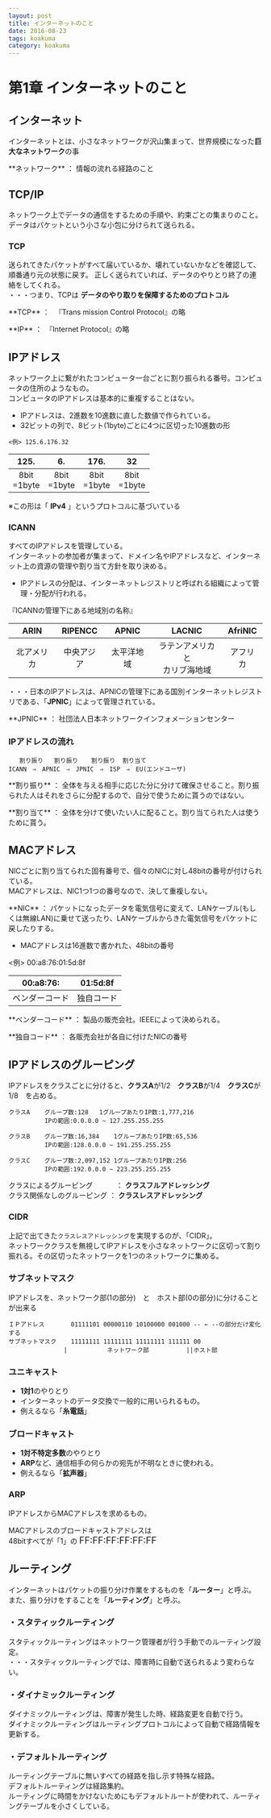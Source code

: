 ```yaml
---
layout: post
title: インターネットのこと
date: 2016-08-23
tags: koakuma
category: koakuma
---
```


# 第1章 インターネットのこと

## インターネット

インターネットとは、小さなネットワークが沢山集まって、世界規模になった**巨大なネットワーク**の事
 <p class="info"> **ネットワーク** ： 情報の流れる経路のこと </p>

## TCP/IP
ネットワーク上でデータの通信をするための手順や、約束ごとの集まりのこと。
データはパケットという小さな小包に分けられて送られる。

### TCP
送られてきたパケットがすべて届いているか、壊れていないかなどを確認して、順番通り元の状態に戻す。
正しく送られていれば、データのやりとり終了の連絡をしてくれる。<br>
・・・つまり、TCPは **データのやり取りを保障するためのプロトコル**

<p class="info">**TCP** ： 　『Trans mission Control Protocol』の略 </p>
<p class="info">**IP** ：　『Internet Protocol』の略</p>

## IPアドレス
ネットワーク上に繋がれたコンピュータ一台ごとに割り振られる番号。コンピュータの住所のようなもの。<br>
コンピュータのIPアドレスは基本的に重複することはない。

- IPアドレスは、2進数を10進数に直した数値で作られている。
 - 32ビットの列で、8ビット(1byte)ごとに4つに区切った10進数の形<br>

```
<例> 125.6.176.32
```
125.|6.|176.|32
:---:|:---:|:---:|:---:
8bit<br>=1byte|8bit<br>=1byte|8bit<br>=1byte|8bit<br>=1byte
※この形は「 **IPv4** 」というプロトコルに基づいている


### ICANN
すべてのIPアドレスを管理している。<br>
インターネットの参加者が集まって、ドメイン名やIPアドレスなど、インターネット上の資源の管理や割り当て方針を取り決める。
- IPアドレスの分配は、インターネットレジストリと呼ばれる組織によって管理・分配が行われる。


『ICANNの管理下にある地域別の名称』

|ARIN|RIPENCC|APNIC|LACNIC|AfriNIC|
|:---:|:----:|:---:|:----:|:-----:|
|北アメリカ|中央アジア|太平洋地域|ラテンアメリカと<br>カリブ海地域|アフリカ|

・・・日本のIPアドレスは、APNICの管理下にある国別インターネットレジストリである、「**JPNIC**」によって管理されている。
<p class="info">**JPNIC** ： 社団法人日本ネットワークインフォメーションセンター　</p>

### IPアドレスの流れ<br>
```
   割り振り   割り振り　  割り振り  割り当て
ICANN　⇒　APNIC　⇒　JPNIC　⇒　ISP　⇒　EU(エンドユーザ)
```
<p class="info">**割り振り** ： 全体を与える相手に応じた分に分けて確保させること。割り振られた人はそれをさらに分配するので、自分で使うために貰うのではない。</p>
<p class="info">**割り当て** ： 全体を分けて使いたい人に配ること。割り当てられた人は使うために貰う。</p>


## MACアドレス
NICごとに割り当てられた固有番号で、個々のNICに対し48bitの番号が付けられている。<br>
MACアドレスは、NIC1つ1つの番号なので、決して重複しない。
<p class="info">**NIC** ： パケットになったデータを電気信号に変えて、LANケーブル(もしくは無線LAN)に乗せて送ったり、LANケーブルからきた電気信号をパケットに戻したりする。</p>

- MACアドレスは16進数で書かれた、48bitの番号<br>

<例> 00:a8:76:01:5d:8f

|00:a8:76:|01:5d:8f|
|:-------:|:------:|
|ベンダーコード|独自コード|

<p class="info">**ベンダーコード** ： 製品の販売会社。IEEEによって決められる。</p>
<p class="info">**独自コード** ： 各販売会社が各自に付けたNICの番号</p>


## IPアドレスのグルーピング
IPアドレスをクラスごとに分けると、**クラスA**が1/2　**クラスB**が1/4　**クラスC**が1/8　を占める。

```
クラスA	グループ数:128	1グループあたりIP数:1,777,216
　　　 	IPの範囲:0.0.0.0 ~ 127.255.255.255
```
```
クラスB	グループ数:16,384	1グループあたりIP数:65,536
　　　 	IPの範囲:128.0.0.0 ~ 191.255.255.255
```
```
クラスC	グループ数:2,097,152	1グループあたりIP数:256
　　　 	IPの範囲:192.0.0.0 ~ 223.255.255.255
```

クラスによるグルーピング　　　 ： **クラスフルアドレッシング**<br>
クラス関係なしのグルーピング ： **クラスレスアドレッシング**

### CIDR

上記で出てきた`クラスレスアドレッシング`を実現するのが、「CIDR」。<br>
ネットワーククラスを無視してIPアドレスを小さなネットワークに区切って割り振れる。その区切ったネットワークを1つのネットワークに集める。

### サブネットマスク
IPアドレスを、ネットワーク部(1の部分)　と　ホスト部(0の部分)に分けることが出来る

```
ＩＰアドレス　　	01111101 00000110 10100000 001000 -- ← --の部分だけ変化する
サブネットマスク	11111111 11111111 11111111 111111 00
	　　　　　	|           ネットワーク部　　       ||ホスト部
```

### ユニキャスト
- **1対1**のやりとり
- インターネットのデータ交換で一般的に用いられるもの。
 - 例えるなら「**糸電話**」

### ブロードキャスト
- **1対不特定多数**のやりとり
- **ARP**など、通信相手の何らかの宛先が不明なときに使われる。
 - 例えるなら「**拡声器**」

### ARP
IPアドレスからMACアドレスを求めるもの。


MACアドレスのブロードキャストアドレスは<br>
48bitすべてが「1」の
<font size="4"> FF:FF:FF:FF:FF:FF</font>


## ルーティング
インターネットはパケットの振り分け作業をするものを「**ルーター**」と呼ぶ。<br>
また、振り分けをすることを「**ルーティング**」と呼ぶ。

### ・スタティックルーティング
スタティックルーティングはネットワーク管理者が行う手動でのルーティング設定。<br>
・・・スタティックルーティングでは、障害時に自動で送られるよう変わらない。

### ・ダイナミックルーティング
ダイナミックルーティングは、障害が発生した時、経路変更を自動で行う。<br>
ダイナミックルーティングはルーティングプロトコルによって自動で経路情報を更新する。

### ・デフォルトルーティング
ルーティングテーブルに無いすべての経路を指し示す特殊な経路。<br>
デフォルトルーティングは経路集約。<br>
ルーティングに時間をかけないためにもデフォルトルートが使われて、ルーティングテーブルを小さくしている。
